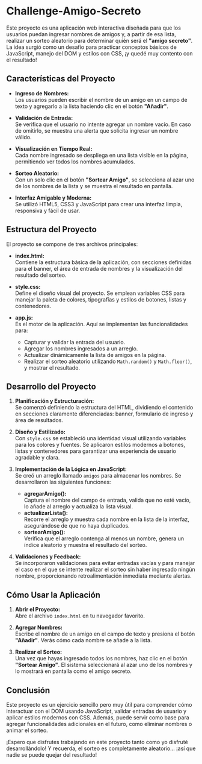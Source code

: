 # Challenge-Amigo-Secreto

Este proyecto es una aplicación web interactiva diseñada para que los usuarios puedan ingresar nombres de amigos y, a partir de esa lista, realizar un sorteo aleatorio para determinar quién será el **"amigo secreto"**. La idea surgió como un desafío para practicar conceptos básicos de JavaScript, manejo del DOM y estilos con CSS, ¡y quedé muy contento con el resultado!

## Características del Proyecto

- **Ingreso de Nombres:**  
  Los usuarios pueden escribir el nombre de un amigo en un campo de texto y agregarlo a la lista haciendo clic en el botón **"Añadir"**.

- **Validación de Entrada:**  
  Se verifica que el usuario no intente agregar un nombre vacío. En caso de omitirlo, se muestra una alerta que solicita ingresar un nombre válido.

- **Visualización en Tiempo Real:**  
  Cada nombre ingresado se despliega en una lista visible en la página, permitiendo ver todos los nombres acumulados.

- **Sorteo Aleatorio:**  
  Con un solo clic en el botón **"Sortear Amigo"**, se selecciona al azar uno de los nombres de la lista y se muestra el resultado en pantalla.

- **Interfaz Amigable y Moderna:**  
  Se utilizó HTML5, CSS3 y JavaScript para crear una interfaz limpia, responsiva y fácil de usar.

## Estructura del Proyecto

El proyecto se compone de tres archivos principales:

- **index.html:**  
  Contiene la estructura básica de la aplicación, con secciones definidas para el banner, el área de entrada de nombres y la visualización del resultado del sorteo.

- **style.css:**  
  Define el diseño visual del proyecto. Se emplean variables CSS para manejar la paleta de colores, tipografías y estilos de botones, listas y contenedores.

- **app.js:**  
  Es el motor de la aplicación. Aquí se implementan las funcionalidades para:
  - Capturar y validar la entrada del usuario.
  - Agregar los nombres ingresados a un arreglo.
  - Actualizar dinámicamente la lista de amigos en la página.
  - Realizar el sorteo aleatorio utilizando `Math.random()` y `Math.floor()`, y mostrar el resultado.

## Desarrollo del Proyecto

1. **Planificación y Estructuración:**  
   Se comenzó definiendo la estructura del HTML, dividiendo el contenido en secciones claramente diferenciadas: banner, formulario de ingreso y área de resultados.

2. **Diseño y Estilizado:**  
   Con `style.css` se estableció una identidad visual utilizando variables para los colores y fuentes. Se aplicaron estilos modernos a botones, listas y contenedores para garantizar una experiencia de usuario agradable y clara.

3. **Implementación de la Lógica en JavaScript:**  
   Se creó un arreglo llamado `amigos` para almacenar los nombres. Se desarrollaron las siguientes funciones:
   - **agregarAmigo():**  
     Captura el nombre del campo de entrada, valida que no esté vacío, lo añade al arreglo y actualiza la lista visual.
   - **actualizarLista():**  
     Recorre el arreglo y muestra cada nombre en la lista de la interfaz, asegurándose de que no haya duplicados.
   - **sortearAmigo():**  
     Verifica que el arreglo contenga al menos un nombre, genera un índice aleatorio y muestra el resultado del sorteo.

4. **Validaciones y Feedback:**  
   Se incorporaron validaciones para evitar entradas vacías y para manejar el caso en el que se intente realizar el sorteo sin haber ingresado ningún nombre, proporcionando retroalimentación inmediata mediante alertas.

## Cómo Usar la Aplicación

1. **Abrir el Proyecto:**  
   Abre el archivo `index.html` en tu navegador favorito.

2. **Agregar Nombres:**  
   Escribe el nombre de un amigo en el campo de texto y presiona el botón **"Añadir"**. Verás cómo cada nombre se añade a la lista.

3. **Realizar el Sorteo:**  
   Una vez que hayas ingresado todos los nombres, haz clic en el botón **"Sortear Amigo"**. El sistema seleccionará al azar uno de los nombres y lo mostrará en pantalla como el amigo secreto.

## Conclusión

Este proyecto es un ejercicio sencillo pero muy útil para comprender cómo interactuar con el DOM usando JavaScript, validar entradas de usuario y aplicar estilos modernos con CSS. Además, puede servir como base para agregar funcionalidades adicionales en el futuro, como eliminar nombres o animar el sorteo.

¡Espero que disfrutes trabajando en este proyecto tanto como yo disfruté desarrollándolo! Y recuerda, el sorteo es completamente aleatorio... ¡así que nadie se puede quejar del resultado!